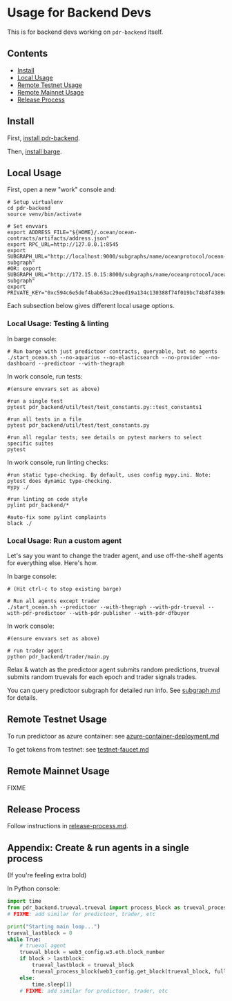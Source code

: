 <!--
Copyright 2023 Ocean Protocol Foundation
SPDX-License-Identifier: Apache-2.0
-->

# Usage for Backend Devs

This is for backend devs working on `pdr-backend` itself.

## Contents

- [Install](#install)
- [Local Usage](#local-usage)
- [Remote Testnet Usage](#remote-testnet-usage)
- [Remote Mainnet Usage](#remote-mainnet-usage)
- [Release Process](#release-process)

## Install

First, [install pdr-backend](install.md).

Then, [install barge](barge.md#install-barge).

## Local Usage

First, open a new "work" console and:
```console
# Setup virtualenv
cd pdr-backend
source venv/bin/activate

# Set envvars
export ADDRESS_FILE="${HOME}/.ocean/ocean-contracts/artifacts/address.json"
export RPC_URL=http://127.0.0.1:8545
export SUBGRAPH_URL="http://localhost:9000/subgraphs/name/oceanprotocol/ocean-subgraph"
#OR: export SUBGRAPH_URL="http://172.15.0.15:8000/subgraphs/name/oceanprotocol/ocean-subgraph"
export PRIVATE_KEY="0xc594c6e5def4bab63ac29eed19a134c130388f74f019bc74b8f4389df2837a58"
```

Each subsection below gives different local usage options.

### Local Usage: Testing & linting

In barge console:
```console
# Run barge with just predictoor contracts, queryable, but no agents
./start_ocean.sh --no-aquarius --no-elasticsearch --no-provider --no-dashboard --predictoor --with-thegraph
```

In work console, run tests:
```console
#(ensure envvars set as above)

#run a single test
pytest pdr_backend/util/test/test_constants.py::test_constants1

#run all tests in a file
pytest pdr_backend/util/test/test_constants.py

#run all regular tests; see details on pytest markers to select specific suites
pytest
```

In work console, run linting checks:
```console
#run static type-checking. By default, uses config mypy.ini. Note: pytest does dynamic type-checking.
mypy ./

#run linting on code style
pylint pdr_backend/*

#auto-fix some pylint complaints
black ./
```

### Local Usage: Run a custom agent

Let's say you want to change the trader agent, and use off-the-shelf agents for everything else. Here's how.

In barge console:
```console
# (Hit ctrl-c to stop existing barge)

# Run all agents except trader
./start_ocean.sh --predictoor --with-thegraph --with-pdr-trueval --with-pdr-predictoor --with-pdr-publisher --with-pdr-dfbuyer
```

In work console:
```console
#(ensure envvars set as above)

# run trader agent
python pdr_backend/trader/main.py
```

Relax & watch as the predictoor agent submits random predictions, trueval submits random truevals for each epoch and trader signals trades.

You can query predictoor subgraph for detailed run info. See [subgraph.md](subgraph.md) for details.

## Remote Testnet Usage

To run predictoor as azure container: see [azure-container-deployment.md](azure-container-deployment.md)

To get tokens from testnet: see [testnet-faucet.md](testnet-faucet.md)

## Remote Mainnet Usage

FIXME

## Release Process

Follow instructions in [release-process.md](release-process.md).

## Appendix: Create & run agents in a single process

(If you're feeling extra bold)

In Python console:
```python
import time
from pdr_backend.trueval.trueval import process_block as trueval_process_block
# FIXME: add similar for predictoor, trader, etc

print("Starting main loop...")
trueval_lastblock = 0
while True:
    # trueval agent
    trueval_block = web3_config.w3.eth.block_number
    if block > lastblock:
        trueval_lastblock = trueval_block
        trueval_process_block(web3_config.get_block(trueval_block, full_transactions=False))
    else:
        time.sleep(1)
    # FIXME: add similar for predictoor, trader, etc
```
